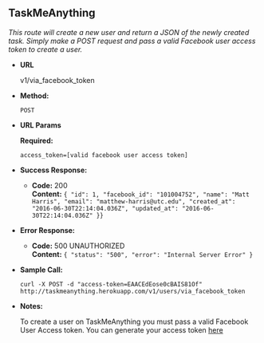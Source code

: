 **TaskMeAnything**
----

*This route will create a new user and return a JSON of the newly created task. Simply make a POST request and pass a valid Facebook user access token to create a user.*


* **URL**

  v1/via_facebook_token

* **Method:**

   `POST`

*  **URL Params**

   **Required:**

   `access_token=[valid facebook user access token]`

* **Success Response:**

  * **Code:** 200 <br />
    **Content:** `{
  "id": 1,
  "facebook_id": "101004752",
  "name": "Matt Harris",
  "email": "matthew-harris@utc.edu",
  "created_at": "2016-06-30T22:14:04.036Z",
  "updated_at": "2016-06-30T22:14:04.036Z"
}}`

* **Error Response:**

  * **Code:** 500 UNAUTHORIZED <br />
    **Content:** `{
  "status": "500",
  "error": "Internal Server Error"
}`

* **Sample Call:**

  `curl -X POST -d "access-token=EAACEdEose0cBAIS81Of" http://taskmeanything.herokuapp.com/v1/users/via_facebook_token`

* **Notes:**

  To create a user on TaskMeAnything you must pass a valid Facebook User Access token. You can generate your access token [here](https://developers.facebook.com/tools/explorer/145634995501895/)